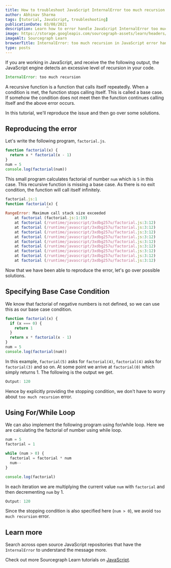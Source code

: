 ```yaml
---
title: How to troubleshoot JavaScript InternalError too much recursion
author: Abhinav Sharma
tags: [tutorial, JavaScript, troubleshooting]
publicationDate: 03/08/2021
description: Learn how to error handle JavaScript InternalError too much recursion
image: https://storage.googleapis.com/sourcegraph-assets/learn/headers/sourcegraph-learn-header.png
imageAlt: Sourcegraph Learn
browserTitle: InternalError: too much recursion in JavaScript error handling
type: posts
---
```


If you are working in JavaScript, and receive the the following output, the JavaScript engine detects an excessive level of recursion in your code.

```javascript
InternalError: too much recursion
```

A recursive function is a function that calls itself repeatedly. When a condition is met, the function stops calling itself. This is called a base case. If somehow the condition does not meet then the function continues calling itself and the above error occurs.

In this tutorial, we'll reproduce the issue and then go over some solutions.

## Reproducing the error

Let's write the following program, `factorial.js`.

```javascript
function factorial(x) {
  return x * factorial(x - 1)
}
num = 5
console.log(factorial(num))
```

This small program calculates factorial of number `num` which is `5` in this case. This recursive function is missing a base case. As there is no exit condition, the function will call itself infinitely.

```javascript
factorial.js:1
function factorial(x) {
                  ^
RangeError: Maximum call stack size exceeded
    at factorial (factorial.js:1:19)
    at factorial (/runtime/javascript/3xdbg257u/factorial.js:3:12)
    at factorial (/runtime/javascript/3xdbg257u/factorial.js:3:12)
    at factorial (/runtime/javascript/3xdbg257u/factorial.js:3:12)
    at factorial (/runtime/javascript/3xdbg257u/factorial.js:3:12)
    at factorial (/runtime/javascript/3xdbg257u/factorial.js:3:12)
    at factorial (/runtime/javascript/3xdbg257u/factorial.js:3:12)
    at factorial (/runtime/javascript/3xdbg257u/factorial.js:3:12)
    at factorial (/runtime/javascript/3xdbg257u/factorial.js:3:12)
    at factorial (/runtime/javascript/3xdbg257u/factorial.js:3:12)

```

Now that we have been able to reproduce the error, let's go over possible solutions.

## Specifying Base Case Condition

We know that factorial of negative numbers is not defined, so we can use this as our base case condition.

```javascript
function factorial(x) {
  if (x === 0) {
    return 1
  }
  return x * factorial(x - 1)
}
num = 5
console.log(factorial(num))
```

In this example, `factorial(5)` asks for `factorial(4)`, `factorial(4)` asks for `factorial(3)` and so on. At some point we arrive at `factorial(0)` which simply returns 1. The following is the output we get.

```javascript
Output: 120
```

Hence by explicitly providing the stopping condition, we don't have to worry about `too much recursion` error.

## Using For/While Loop

We can also implement the following program using for/while loop. Here we are calculating the factorial of number using while loop.

```javascript
num = 5
factorial = 1

while (num > 0) {
  factorial = factorial * num
  num--
}

console.log(factorial)
```

In each iteration we are multiplying the current value `num` with `factorial` and then decrementing `num` by 1.

```javascript
Output: 120
```

Since the stopping condition is also specified here (`num > 0`), we avoid
`too much recursion` error.

## Learn more

Search across open source JavaScript repositories that have the `InternalError` to understand the message more.

<SourcegraphSearch query="InternalError: too much recursion" patternType="literal"/>

Check out more Sourcegraph Learn tutorials on [JavaScript](https://learn.sourcegraph.com/tags/javascript).
